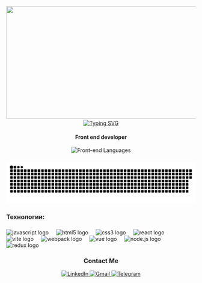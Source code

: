 <div align="center">
  <img height="300" width="600" src="https://media.giphy.com/media/JIX9t2j0ZTN9S/giphy.gif" />
</div>

<div id="header" align="center">
  <a href="https://git.io/typing-svg">
    <img src="https://readme-typing-svg.demolab.com?font=Fira+Code&pause=1000&color=0F53F7&width=435&lines=Hi+%F0%9F%91%8B++I'm+Abylaikhan.+Front+end+dev" alt="Typing SVG" />
  </a>

  <br>
 
 #### Front end developer
</div>

<div align="center">
  <img src="https://github-readme-stats.vercel.app/api/top-langs/?username=abylai123-tech&layout=donut" alt="Front-end Languages" />
</div>

###
<p align="center">
 <img width="600" src="assets/github-snake.svg" alt="snake"/>
</p>


###  

<h3 align="left">Технологии:</h3>

###

<div align="left">
  <img src="https://cdn.jsdelivr.net/gh/devicons/devicon/icons/javascript/javascript-original.svg" height="40" alt="javascript logo" />
  <img width="12" />
  <img src="https://cdn.jsdelivr.net/gh/devicons/devicon/icons/html5/html5-original.svg" height="40" alt="html5 logo" />
  <img width="12" />
  <img src="https://cdn.jsdelivr.net/gh/devicons/devicon/icons/css3/css3-original.svg" height="40" alt="css3 logo" />
  <img width="12" />
  <img src="https://cdn.jsdelivr.net/gh/devicons/devicon/icons/react/react-original.svg" height="40" alt="react logo" />
  <img width="12" />
  <img src="https://skillicons.dev/icons?i=vite" height="40" alt="vite logo" />
  <img width="12" />
  <img src="https://cdn.simpleicons.org/webpack/8DD6F9" height="40" alt="webpack logo" />
  <img width="12" />
  <img src="https://cdn.jsdelivr.net/gh/devicons/devicon/icons/vuejs/vuejs-original.svg" height="40" alt="vue logo" />
  <img width="12" />
  <img src="https://cdn.jsdelivr.net/gh/devicons/devicon/icons/nodejs/nodejs-original.svg" height="40" alt="node.js logo" />
  <img width="12" />
  <img src="https://cdn.jsdelivr.net/gh/devicons/devicon/icons/redux/redux-original.svg" height="40" alt="redux logo" />
  <img width="12" />
</div>

###

<div id="badges" align="center">
  
  ### Contact Me
 
   <a href="https://www.linkedin.com/in/abylaikhan-oryntay-993449278/" target="_new">
      <img src="https://img.shields.io/badge/Linkedin-Abylai-blue?logo=Linkedin" alt="LinkedIn"/>
  </a>
  <a href="mailto:abylaj.oryntaj@gmail.com" target="_new">
      <img src="https://img.shields.io/badge/Gmail-Abylai-red?logo=gmail" alt="Gmail"/>
  </a>
 <a href="https://t.me/oryntay_a" target="_new">
  <img src="https://img.shields.io/badge/Telegram-Abylai-blue?logo=telegram" alt="Telegram"/>
</a>
  
</div>
